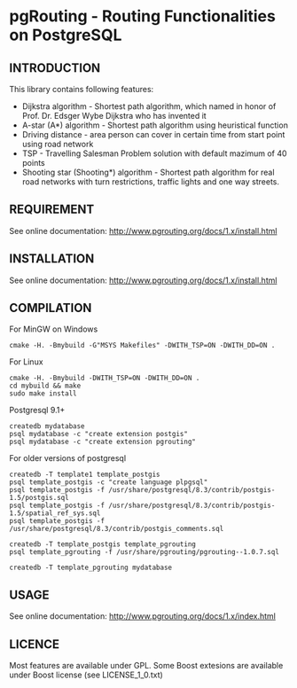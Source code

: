 # pgRouting - Routing Functionalities on PostgreSQL

## INTRODUCTION

This library contains following features:

* Dijkstra algorithm - Shortest path algorithm, which named in honor
  of Prof. Dr. Edsger Wybe Dijkstra who has invented it
* A-star (A*) algorithm - Shortest path algorithm using heuristical 
  function
* Driving distance - area person can cover in certain time from start
  point using road network
* TSP - Travelling Salesman Problem solution with default mazimum of
  40 points
* Shooting star (Shooting*) algorithm - Shortest path algorithm for
  real road networks with turn restrictions, traffic lights and one
  way streets. 

## REQUIREMENT

See online documentation:
http://www.pgrouting.org/docs/1.x/install.html


## INSTALLATION

See online documentation:
http://www.pgrouting.org/docs/1.x/install.html


## COMPILATION

For MinGW on Windows

	cmake -H. -Bmybuild -G"MSYS Makefiles" -DWITH_TSP=ON -DWITH_DD=ON .

For Linux
	
	cmake -H. -Bmybuild -DWITH_TSP=ON -DWITH_DD=ON .
	cd mybuild && make
	sudo make install

Postgresql 9.1+

	createdb mydatabase
	psql mydatabase -c "create extension postgis"
	psql mydatabase -c "create extension pgrouting"

For older versions of postgresql

	createdb -T template1 template_postgis
	psql template_postgis -c "create language plpgsql"
	psql template_postgis -f /usr/share/postgresql/8.3/contrib/postgis-1.5/postgis.sql
	psql template_postgis -f /usr/share/postgresql/8.3/contrib/postgis-1.5/spatial_ref_sys.sql
	psql template_postgis -f /usr/share/postgresql/8.3/contrib/postgis_comments.sql

	createdb -T template_postgis template_pgrouting
	psql template_pgrouting -f /usr/share/pgrouting/pgrouting--1.0.7.sql

	createdb -T template_pgrouting mydatabase


## USAGE

See online documentation:
http://www.pgrouting.org/docs/1.x/index.html


## LICENCE

Most features are available under GPL.
Some Boost extesions are available under Boost license (see LICENSE_1_0.txt)

